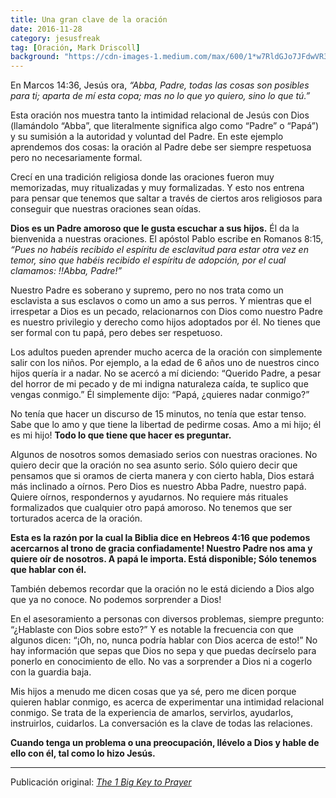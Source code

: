 ```yaml
---
title: Una gran clave de la oración
date: 2016-11-28
category: jesusfreak
tag: [Oración, Mark Driscoll]
background: "https://cdn-images-1.medium.com/max/600/1*w7RldGJo7JFdwVR34eV2Rg.png"
---
```


En Marcos 14:36, Jesús ora, *“Abba, Padre, todas las cosas son posibles para ti; aparta de mí esta copa; mas no lo que yo quiero, sino lo que tú.”*

Esta oración nos muestra tanto la intimidad relacional de Jesús con Dios (llamándolo “Abba”, que literalmente significa algo como “Padre” o “Papá”) y su sumisión a la autoridad y voluntad del Padre. En este ejemplo aprendemos dos cosas: la oración al Padre debe ser siempre respetuosa pero no necesariamente formal.

Crecí en una tradición religiosa donde las oraciones fueron muy memorizadas, muy ritualizadas y muy formalizadas. Y esto nos entrena para pensar que tenemos que saltar a través de ciertos aros religiosos para conseguir que nuestras oraciones sean oídas.

**Dios es un Padre amoroso que le gusta escuchar a sus hijos.** Él da la bienvenida a nuestras oraciones. El apóstol Pablo escribe en Romanos 8:15, *“Pues no habéis recibido el espíritu de esclavitud para estar otra vez en temor, sino que habéis recibido el espíritu de adopción, por el cual clamamos: !!Abba, Padre!”*

Nuestro Padre es soberano y supremo, pero no nos trata como un esclavista a sus esclavos o como un amo a sus perros. Y mientras que el irrespetar a Dios es un pecado, relacionarnos con Dios como nuestro Padre es nuestro privilegio y derecho como hijos adoptados por él. No tienes que ser formal con tu papá, pero debes ser respetuoso.

Los adultos pueden aprender mucho acerca de la oración con simplemente salir con los niños. Por ejemplo, a la edad de 6 años uno de nuestros cinco hijos quería ir a nadar. No se acercó a mí diciendo: “Querido Padre, a pesar del horror de mi pecado y de mi indigna naturaleza caída, te suplico que vengas conmigo.” Él simplemente dijo: “Papá, ¿quieres nadar conmigo?”

No tenía que hacer un discurso de 15 minutos, no tenía que estar tenso. Sabe que lo amo y que tiene la libertad de pedirme cosas. Amo a mi hijo; él es mi hijo! **Todo lo que tiene que hacer es preguntar.**

Algunos de nosotros somos demasiado serios con nuestras oraciones. No quiero decir que la oración no sea asunto serio. Sólo quiero decir que pensamos que si oramos de cierta manera y con cierto habla, Dios estará más inclinado a oírnos. Pero Dios es nuestro Abba Padre, nuestro papá. Quiere oírnos, respondernos y ayudarnos. No requiere más rituales formalizados que cualquier otro papá amoroso. No tenemos que ser torturados acerca de la oración.

**Esta es la razón por la cual la Biblia dice en Hebreos 4:16 que podemos acercarnos al trono de gracia confiadamente! Nuestro Padre nos ama y quiere oír de nosotros. A papá le importa. Está disponible; Sólo tenemos que hablar con él.**

También debemos recordar que la oración no le está diciendo a Dios algo que ya no conoce. No podemos sorprender a Dios!

En el asesoramiento a personas con diversos problemas, siempre pregunto: “¿Hablaste con Dios sobre esto?” Y es notable la frecuencia con que algunos dicen: “¡Oh, no, nunca podría hablar con Dios acerca de esto!” No hay información que sepas que Dios no sepa y que puedas decírselo para ponerlo en conocimiento de ello. No vas a sorprender a Dios ni a cogerlo con la guardia baja.

Mis hijos a menudo me dicen cosas que ya sé, pero me dicen porque quieren hablar conmigo, es acerca de experimentar una intimidad relacional conmigo. Se trata de la experiencia de amarlos, servirlos, ayudarlos, instruirlos, cuidarlos. La conversación es la clave de todas las relaciones.

**Cuando tenga un problema o una preocupación, llévelo a Dios y hable de ello con él, tal como lo hizo Jesús.**

* * *

Publicación original: _[The 1 Big Key to Prayer](http://markdriscoll.org/the-1-big-key-to-prayer/)_
